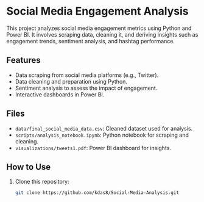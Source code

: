 
# Social Media Engagement Analysis

This project analyzes social media engagement metrics using Python and Power BI. It involves scraping data, cleaning it, and deriving insights such as engagement trends, sentiment analysis, and hashtag performance.

## Features
- Data scraping from social media platforms (e.g., Twitter).
- Data cleaning and preparation using Python.
- Sentiment analysis to assess the impact of engagement.
- Interactive dashboards in Power BI.

## Files
- `data/final_social_media_data.csv`: Cleaned dataset used for analysis.
- `scripts/analysis_notebook.ipynb`: Python notebook for scraping and cleaning.
- `visualizations/tweets1.pdf`: Power BI dashboard for insights.

## How to Use

1. Clone this repository:
   ```bash
   git clone https://github.com/kdas8/Social-Media-Analysis.git
